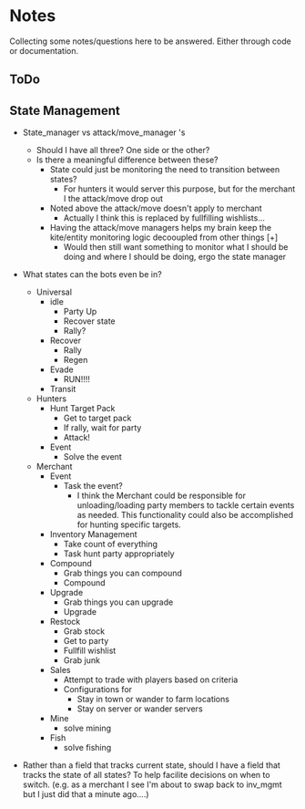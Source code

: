 # Notes

Collecting some notes/questions here to be answered. Either through code or documentation.


## ToDo


## State Management

- State_manager vs attack/move_manager 's
    - Should I have all three? One side or the other?
    - Is there a meaningful difference between these?
        - State could just be monitoring the need to transition between states?
            - For hunters it would server this purpose, but for the merchant I the attack/move drop out
        - Noted above the attack/move doesn't apply to merchant
            - Actually I think this is replaced by fullfilling wishlists...
        - Having the attack/move managers helps my brain keep the kite/entity monitoring logic decooupled from other things [+]
            - Would then still want something to monitor what I should be doing and where I should be doing, ergo the state manager
- What states can the bots even be in?
    - Universal
        - idle
            - Party Up
            - Recover state
            - Rally?
        - Recover
            - Rally
            - Regen
        - Evade
            - RUN!!!!
        - Transit
    - Hunters
        - Hunt Target Pack
            - Get to target pack
            - If rally, wait for party 
            - Attack!
        - Event
            - Solve the event
    - Merchant
        - Event
            - Task the event?
                - I think the Merchant could be responsible for unloading/loading party members to tackle certain events as needed. This functionality could also be accomplished for hunting specific targets. 
        - Inventory Management
            - Take count of everything
            - Task hunt party appropriately
        - Compound
            - Grab things you can compound
            - Compound
        - Upgrade
            - Grab things you can upgrade
            - Upgrade
        - Restock
            - Grab stock
            - Get to party
            - Fullfill wishlist
            - Grab junk
        - Sales
            - Attempt to trade with players based on criteria
            - Configurations for
                - Stay in town or wander to farm locations
                - Stay on server or wander servers
        - Mine
            - solve mining
        - Fish
            - solve fishing

- Rather than a field that tracks current state, should I have a field that tracks the state of all states? To help facilite decisions on when to switch. (e.g. as a merchant I see I'm about to swap back to inv_mgmt but I just did that a minute ago....)